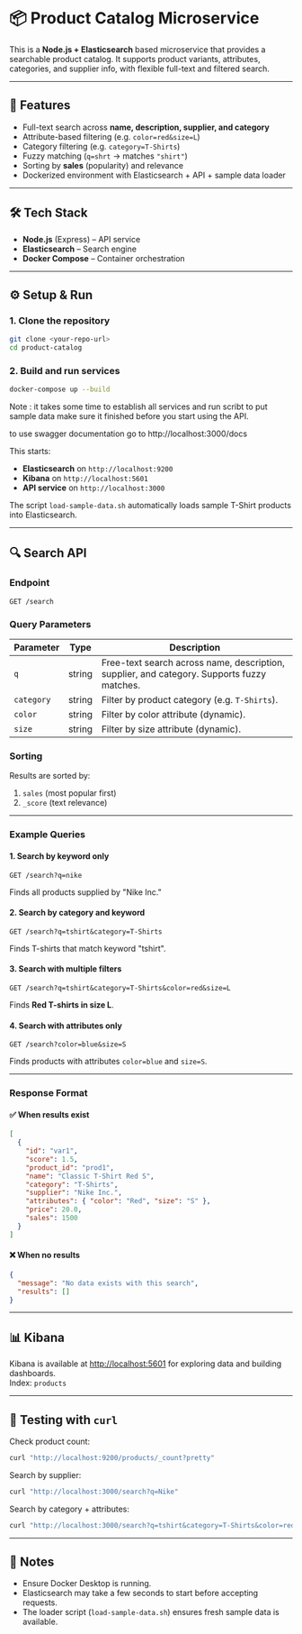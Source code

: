# 📦 Product Catalog Microservice

This is a **Node.js + Elasticsearch** based microservice that provides a searchable product catalog. It supports product variants, attributes, categories, and supplier info, with flexible full-text and filtered search.

---

## 🚀 Features
- Full-text search across **name, description, supplier, and category**  
- Attribute-based filtering (e.g. `color=red&size=L`)  
- Category filtering (e.g. `category=T-Shirts`)  
- Fuzzy matching (`q=shrt` → matches `"shirt"`)  
- Sorting by **sales** (popularity) and relevance  
- Dockerized environment with Elasticsearch + API + sample data loader  

---

## 🛠️ Tech Stack
- **Node.js** (Express) – API service  
- **Elasticsearch** – Search engine  
- **Docker Compose** – Container orchestration  

---

## ⚙️ Setup & Run

### 1. Clone the repository
```bash
git clone <your-repo-url>
cd product-catalog
```

### 2. Build and run services
```bash
docker-compose up --build
```

Note : it takes some time to establish all services and run scribt to put sample data make sure it finished before you start using the API.

to use swagger documentation go to http://localhost:3000/docs

This starts:
- **Elasticsearch** on `http://localhost:9200`  
- **Kibana** on `http://localhost:5601`  
- **API service** on `http://localhost:3000`  

The script `load-sample-data.sh` automatically loads sample T-Shirt products into Elasticsearch.

---

## 🔍 Search API

### Endpoint
```
GET /search
```

### Query Parameters

| Parameter   | Type     | Description                                                                 |
|-------------|----------|-----------------------------------------------------------------------------|
| `q`         | string   | Free-text search across name, description, supplier, and category. Supports fuzzy matches. |
| `category`  | string   | Filter by product category (e.g. `T-Shirts`).                               |
| `color`     | string   | Filter by color attribute (dynamic).                                        |
| `size`      | string   | Filter by size attribute (dynamic).                                         |

### Sorting
Results are sorted by:
1. `sales` (most popular first)  
2. `_score` (text relevance)  

---

### Example Queries

#### 1. Search by keyword only
```http
GET /search?q=nike
```
Finds all products supplied by "Nike Inc."

#### 2. Search by category and keyword
```http
GET /search?q=tshirt&category=T-Shirts
```
Finds T-shirts that match keyword "tshirt".

#### 3. Search with multiple filters
```http
GET /search?q=tshirt&category=T-Shirts&color=red&size=L
```
Finds **Red T-shirts in size L**.

#### 4. Search with attributes only
```http
GET /search?color=blue&size=S
```
Finds products with attributes `color=blue` and `size=S`.

---

### Response Format

#### ✅ When results exist
```json
[
  {
    "id": "var1",
    "score": 1.5,
    "product_id": "prod1",
    "name": "Classic T-Shirt Red S",
    "category": "T-Shirts",
    "supplier": "Nike Inc.",
    "attributes": { "color": "Red", "size": "S" },
    "price": 20.0,
    "sales": 1500
  }
]
```

#### ❌ When no results
```json
{
  "message": "No data exists with this search",
  "results": []
}
```

---

## 📊 Kibana
Kibana is available at [http://localhost:5601](http://localhost:5601) for exploring data and building dashboards.  
Index: `products`  

---

## 🧪 Testing with `curl`

Check product count:
```bash
curl "http://localhost:9200/products/_count?pretty"
```

Search by supplier:
```bash
curl "http://localhost:3000/search?q=Nike"
```

Search by category + attributes:
```bash
curl "http://localhost:3000/search?q=tshirt&category=T-Shirts&color=red&size=L"
```

---

## 📌 Notes
- Ensure Docker Desktop is running.  
- Elasticsearch may take a few seconds to start before accepting requests.  
- The loader script (`load-sample-data.sh`) ensures fresh sample data is available.  

